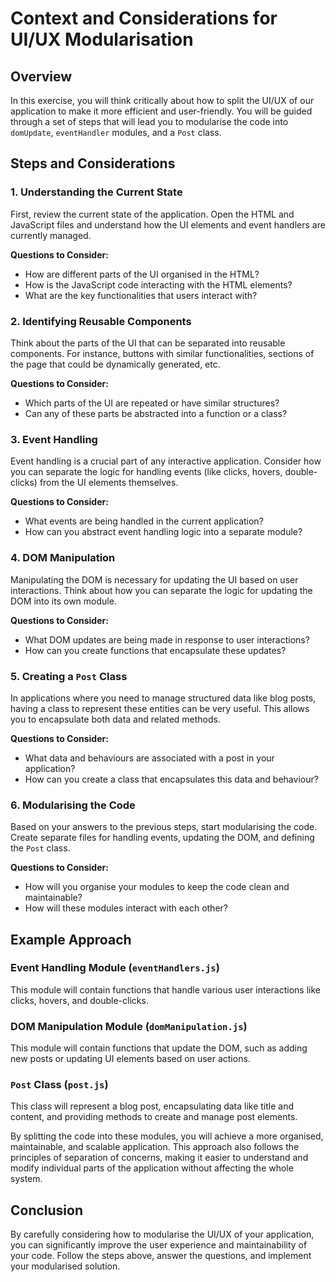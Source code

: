 # Context and Considerations for UI/UX Modularisation

## Overview

In this exercise, you will think critically about how to split the UI/UX of our application to make it more efficient and user-friendly. You will be guided through a set of steps that will lead you to modularise the code into `domUpdate`, `eventHandler` modules, and a `Post` class.

## Steps and Considerations

### 1. Understanding the Current State

First, review the current state of the application. Open the HTML and JavaScript files and understand how the UI elements and event handlers are currently managed.

**Questions to Consider:**

- How are different parts of the UI organised in the HTML?
- How is the JavaScript code interacting with the HTML elements?
- What are the key functionalities that users interact with?

### 2. Identifying Reusable Components

Think about the parts of the UI that can be separated into reusable components. For instance, buttons with similar functionalities, sections of the page that could be dynamically generated, etc.

**Questions to Consider:**

- Which parts of the UI are repeated or have similar structures?
- Can any of these parts be abstracted into a function or a class?

### 3. Event Handling

Event handling is a crucial part of any interactive application. Consider how you can separate the logic for handling events (like clicks, hovers, double-clicks) from the UI elements themselves.

**Questions to Consider:**

- What events are being handled in the current application?
- How can you abstract event handling logic into a separate module?

### 4. DOM Manipulation

Manipulating the DOM is necessary for updating the UI based on user interactions. Think about how you can separate the logic for updating the DOM into its own module.

**Questions to Consider:**

- What DOM updates are being made in response to user interactions?
- How can you create functions that encapsulate these updates?

### 5. Creating a `Post` Class

In applications where you need to manage structured data like blog posts, having a class to represent these entities can be very useful. This allows you to encapsulate both data and related methods.

**Questions to Consider:**

- What data and behaviours are associated with a post in your application?
- How can you create a class that encapsulates this data and behaviour?

### 6. Modularising the Code

Based on your answers to the previous steps, start modularising the code. Create separate files for handling events, updating the DOM, and defining the `Post` class.

**Questions to Consider:**

- How will you organise your modules to keep the code clean and maintainable?
- How will these modules interact with each other?

## Example Approach

### Event Handling Module (`eventHandlers.js`)

This module will contain functions that handle various user interactions like clicks, hovers, and double-clicks.

### DOM Manipulation Module (`domManipulation.js`)

This module will contain functions that update the DOM, such as adding new posts or updating UI elements based on user actions.

### `Post` Class (`post.js`)

This class will represent a blog post, encapsulating data like title and content, and providing methods to create and manage post elements.

By splitting the code into these modules, you will achieve a more organised, maintainable, and scalable application. This approach also follows the principles of separation of concerns, making it easier to understand and modify individual parts of the application without affecting the whole system.

## Conclusion

By carefully considering how to modularise the UI/UX of your application, you can significantly improve the user experience and maintainability of your code. Follow the steps above, answer the questions, and implement your modularised solution.
